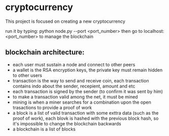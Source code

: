 # cryptocurrency

This project is focused on creating a new cryptocurrency 



run it by typing: python node.py --port <port_number>
then go to localhost:<port_number> to manage the blockchain








blockchain architecture:
-----------------------

* each user must sustain a node and connect to other peers
* a wallet is the RSA encryption keys, the private key must remain hidden to other users  
* transaction is the way to send and receive coin, each transaction contains indo about the sender, recepient, amount and etc
* each transaction is signed by the sender (to confirm it was sent by him)
* to make a transaction valid among the net, it must be mined
* mining is when a miner searches for a combination upon the open trasactions to provide a proof of work
* a block is a list of valid transaction with some exttra data (such as the proof of work), each blovk is hashed with the previous block hash, so it's impossible to change the blockchain backwards
* a blockchain is a list of blocks








